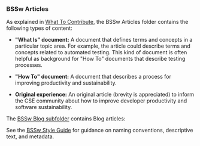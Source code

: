 ### BSSw Articles

As explained in [What To Contribute](../WhatToContribute.md), the BSSw Articles folder contains the following types of content:

- **"What Is" document:** A document that defines terms and concepts in a particular topic area.  For example, the article could describe terms and concepts related to automated testing.  This kind of document is often helpful as background for "How To" documents that describe testing processes.

- **"How To" document:** A document that describes a process for improving productivity and sustainability.

- **Original experience:** An original article (brevity is appreciated) to inform the CSE community about how to improve developer productivity and software sustainability.

The [BSSw Blog subfolder](Blog/README.md) contains Blog articles:

See the [BSSw Style Guide](../StyleGuide.md) for guidance on naming conventions, descriptive text, and metadata.  
<!---
Publish: no
---!>
